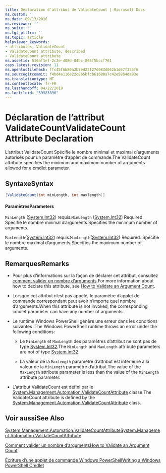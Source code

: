 ```yaml
---
title: Déclaration d’attribut de ValidateCount | Microsoft Docs
ms.custom: ''
ms.date: 09/13/2016
ms.reviewer: ''
ms.suite: ''
ms.tgt_pltfrm: ''
ms.topic: article
helpviewer_keywords:
- attributes, ValidateCount
- ValidateCount attribute, described
- ValidateCount attribute
ms.assetid: 516af1ef-2c2e-408d-84bc-865f5bccf761
caps.latest.revision: 11
ms.openlocfilehash: ffc45f6b80a2b7ed22f27d083d042b1de7f353f6
ms.sourcegitcommit: f4bd4e116e22c8b5bfcb61680a7c42e58b4da93e
ms.translationtype: HT
ms.contentlocale: fr-FR
ms.lasthandoff: 04/22/2019
ms.locfileid: "59983896"
---
```

# <a name="validatecount-attribute-declaration"></a><span data-ttu-id="b2159-102">Déclaration de l’attribut ValidateCount</span><span class="sxs-lookup"><span data-stu-id="b2159-102">ValidateCount Attribute Declaration</span></span>

<span data-ttu-id="b2159-103">L’attribut ValidateCount Spécifie le nombre minimal et maximal d’arguments autorisés pour un paramètre d’applet de commande.</span><span class="sxs-lookup"><span data-stu-id="b2159-103">The ValidateCount attribute specifies the minimum and maximum number of arguments allowed for a cmdlet parameter.</span></span>

## <a name="syntax"></a><span data-ttu-id="b2159-104">Syntaxe</span><span class="sxs-lookup"><span data-stu-id="b2159-104">Syntax</span></span>

```csharp
[ValidateCount(int minLength, int maxlength)]
```

#### <a name="parameters"></a><span data-ttu-id="b2159-105">Paramètres</span><span class="sxs-lookup"><span data-stu-id="b2159-105">Parameters</span></span>

<span data-ttu-id="b2159-106">`MinLength` ([System.Int32][]) requis.</span><span class="sxs-lookup"><span data-stu-id="b2159-106">`MinLength` ([System.Int32][]) Required.</span></span> <span data-ttu-id="b2159-107">Spécifie le nombre minimal d’arguments.</span><span class="sxs-lookup"><span data-stu-id="b2159-107">Specifies the minimum number of arguments.</span></span>

<span data-ttu-id="b2159-108">`MaxLength`([System.Int32][]) requis.</span><span class="sxs-lookup"><span data-stu-id="b2159-108">`MaxLength`([System.Int32][]) Required.</span></span> <span data-ttu-id="b2159-109">Spécifie le nombre maximal d’arguments.</span><span class="sxs-lookup"><span data-stu-id="b2159-109">Specifies the maximum number of arguments.</span></span>

## <a name="remarks"></a><span data-ttu-id="b2159-110">Remarques</span><span class="sxs-lookup"><span data-stu-id="b2159-110">Remarks</span></span>

- <span data-ttu-id="b2159-111">Pour plus d’informations sur la façon de déclarer cet attribut, consultez [comment valider un nombre d’arguments][].</span><span class="sxs-lookup"><span data-stu-id="b2159-111">For more information about how to declare this attribute, see [How to Validate an Argument Count][].</span></span>

- <span data-ttu-id="b2159-112">Lorsque cet attribut n’est pas appelé, le paramètre d’applet de commande correspondant peut avoir n’importe quel nombre d’arguments.</span><span class="sxs-lookup"><span data-stu-id="b2159-112">When this attribute is not invoked, the corresponding cmdlet parameter can have any number of arguments.</span></span>

- <span data-ttu-id="b2159-113">Le runtime Windows PowerShell génère une erreur dans les conditions suivantes :</span><span class="sxs-lookup"><span data-stu-id="b2159-113">The Windows PowerShell runtime throws an error under the following conditions:</span></span>

    - <span data-ttu-id="b2159-114">Le `MinLength` et `MaxLength` des paramètres d’attribut ne sont pas de type [System.Int32][].</span><span class="sxs-lookup"><span data-stu-id="b2159-114">The `MinLength` and `MaxLength` attribute parameters are not of type [System.Int32][].</span></span>

    - <span data-ttu-id="b2159-115">La valeur de la `MaxLength` paramètre d’attribut est inférieure à la valeur de la `MinLength` paramètre d’attribut.</span><span class="sxs-lookup"><span data-stu-id="b2159-115">The value of the `MaxLength` attribute parameter is less than the value of the `MinLength` attribute parameter.</span></span>

- <span data-ttu-id="b2159-116">L’attribut ValidateCount est défini par le [System.Management.Automation.ValidateCountAttribute][] classe.</span><span class="sxs-lookup"><span data-stu-id="b2159-116">The ValidateCount attribute is defined by the [System.Management.Automation.ValidateCountAttribute][] class.</span></span>

## <a name="see-also"></a><span data-ttu-id="b2159-117">Voir aussi</span><span class="sxs-lookup"><span data-stu-id="b2159-117">See Also</span></span>

<span data-ttu-id="b2159-118">[System.Management.Automation.ValidateCountAttribute][]</span><span class="sxs-lookup"><span data-stu-id="b2159-118">[System.Management.Automation.ValidateCountAttribute][]</span></span>

<span data-ttu-id="b2159-119">[Comment valider un nombre d’arguments][]</span><span class="sxs-lookup"><span data-stu-id="b2159-119">[How to Validate an Argument Count][]</span></span>

<span data-ttu-id="b2159-120">[Écriture d’une applet de commande Windows PowerShell][]</span><span class="sxs-lookup"><span data-stu-id="b2159-120">[Writing a Windows PowerShell Cmdlet][]</span></span>

[Comment valider un nombre d’arguments]: how-to-validate-an-argument-count.md
[How to Validate an Argument Count]: how-to-validate-an-argument-count.md
[Écriture d’une applet de commande Windows PowerShell]: writing-a-windows-powershell-cmdlet.md
[Writing a Windows PowerShell Cmdlet]: writing-a-windows-powershell-cmdlet.md

[System.Int32]: /dotnet/api/System.Int32
[System.Management.Automation.ValidateCountAttribute]: /dotnet/api/System.Management.Automation.ValidateCountAttribute
